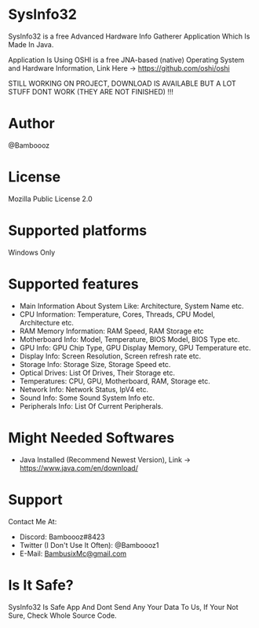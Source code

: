 # SysInfo32
SysInfo32 is a free Advanced Hardware Info Gatherer Application Which Is Made In Java.

Application Is Using OSHI is a free JNA-based (native) Operating System and Hardware Information, Link Here -> https://github.com/oshi/oshi

STILL WORKING ON PROJECT, DOWNLOAD IS AVAILABLE BUT A LOT STUFF DONT WORK (THEY ARE NOT FINISHED) !!!

# Author
@Bamboooz
# License
Mozilla Public License 2.0

# Supported platforms
Windows Only

# Supported features
- Main Information About System Like: Architecture, System Name etc.
- CPU Information: Temperature, Cores, Threads, CPU Model, Architecture etc.
- RAM Memory Information: RAM Speed, RAM Storage etc
- Motherboard Info: Model, Temperature, BIOS Model, BIOS Type etc.
- GPU Info: GPU Chip Type, GPU Display Memory, GPU Temperature etc.
- Display Info: Screen Resolution, Screen refresh rate etc.
- Storage Info: Storage Size, Storage Speed etc.
- Optical Drives: List Of Drives, Their Storage etc.
- Temperatures: CPU, GPU, Motherboard, RAM, Storage etc.
- Network Info: Network Status, IpV4 etc.
- Sound Info: Some Sound System Info etc.
- Peripherals Info: List Of Current Peripherals.

# Might Needed Softwares
- Java Installed (Recommend Newest Version), Link -> https://www.java.com/en/download/

# Support
Contact Me At:
- Discord: Bamboooz#8423
- Twitter (I Don't Use It Often): @Bamboooz1
- E-Mail: BambusixMc@gmail.com

# Is It Safe?
SysInfo32 Is Safe App And Dont Send Any Your Data To Us, If Your Not Sure, Check Whole Source Code.
